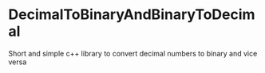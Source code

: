 # DecimalToBinaryAndBinaryToDecimal

Short and simple c++ library to convert decimal numbers to binary and vice versa